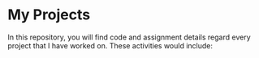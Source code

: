 # My Projects

In this repository, you will find code and assignment details regard every project that I have worked on. These activities would include:

